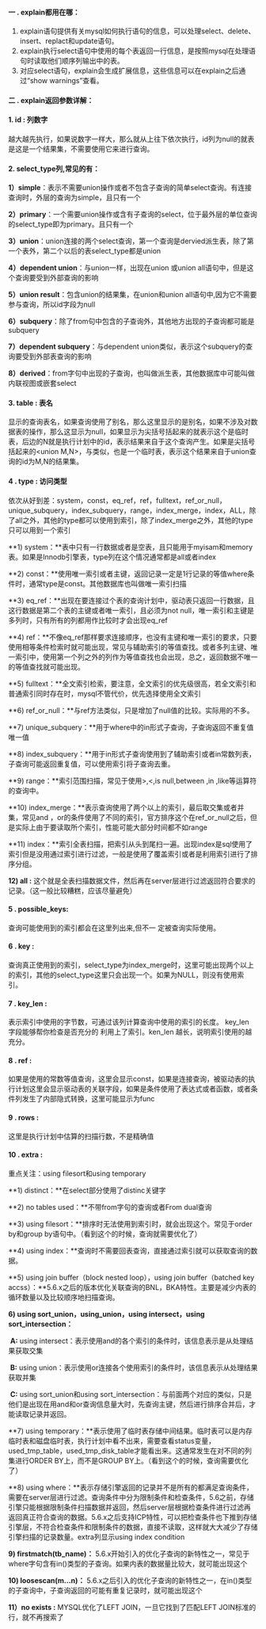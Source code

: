 #### 一 . explain都用在哪：

1. explain语句提供有关mysql如何执行语句的信息，可以处理select、delete、insert、replact和update语句。
2. explain执行select语句中使用的每个表返回一行信息，是按照mysql在处理语句时读取他们顺序列输出中的表。
3. 对应select语句，explain会生成扩展信息，这些信息可以在explain之后通过“show warnings”查看。

#### 二 . explain返回参数详解：

#### 1. id : 列数字

   越大越先执行，如果说数字一样大，那么就从上往下依次执行，id列为null的就表是这是一个结果集，不需要使用它来进行查询。

#### 2. select_type列,常见的有：

  **1）simple**：表示不需要union操作或者不包含子查询的简单select查询。有连接查询时，外层的查询为simple，且只有一个

  **2）primary**：一个需要union操作或含有子查询的select，位于最外层的单位查询的select_type即为primary。且只有一个

  **3）union**：union连接的两个select查询，第一个查询是dervied派生表，除了第一个表外，第二个以后的表select_type都是union

  **4）dependent union**：与union一样，出现在union 或union all语句中，但是这个查询要受到外部查询的影响

  **5）union result**：包含union的结果集，在union和union all语句中,因为它不需要参与查询，所以id字段为null

  **6）subquery**：除了from句中包含的子查询外，其他地方出现的子查询都可能是subquery

  **7）dependent subquery**：与dependent union类似，表示这个subquery的查询要受到外部表查询的影响

  **8）derived**：from字句中出现的子查询，也叫做派生表，其他数据库中可能叫做内联视图或嵌套select

#### 3. table : 表名

   显示的查询表名，如果查询使用了别名，那么这里显示的是别名，如果不涉及对数据表的操作，那么这显示为null，如果显示为尖括号括起来的就表示这个是临时表，后边的N就是执行计划中的id，表示结果来自于这个查询产生。如果是尖括号括起来的<union M,N>，与类似，也是一个临时表，表示这个结果来自于union查询的id为M,N的结果集。

#### 4 . type : 访问类型

   依次从好到差：system，const，eq_ref，ref，fulltext，ref_or_null，unique_subquery，index_subquery，range，index_merge，index，ALL，除了all之外，其他的type都可以使用到索引，除了index_merge之外，其他的type只可以用到一个索引

  **1) system：**表中只有一行数据或者是空表，且只能用于myisam和memory表。如果是Innodb引擎表，type列在这个情况通常都是all或者index

  **2) const：**使用唯一索引或者主键，返回记录一定是1行记录的等值where条件时，通常type是const。其他数据库也叫做唯一索引扫描

  **3) eq_ref：**出现在要连接过个表的查询计划中，驱动表只返回一行数据，且这行数据是第二个表的主键或者唯一索引，且必须为not null，唯一索引和主键是多列时，只有所有的列都用作比较时才会出现eq_ref

  **4) ref：**不像eq_ref那样要求连接顺序，也没有主键和唯一索引的要求，只要使用相等条件检索时就可能出现，常见与辅助索引的等值查找。或者多列主键、唯一索引中，使用第一个列之外的列作为等值查找也会出现，总之，返回数据不唯一的等值查找就可能出现。

  **5) fulltext：**全文索引检索，要注意，全文索引的优先级很高，若全文索引和普通索引同时存在时，mysql不管代价，优先选择使用全文索引

  **6) ref_or_null：**与ref方法类似，只是增加了null值的比较。实际用的不多。

  **7) unique_subquery：**用于where中的in形式子查询，子查询返回不重复值唯一值

  **8) index_subquery：**用于in形式子查询使用到了辅助索引或者in常数列表，子查询可能返回重复值，可以使用索引将子查询去重。

  **9) range：**索引范围扫描，常见于使用>,<,is null,between ,in ,like等运算符的查询中。

  **10) index_merge：**表示查询使用了两个以上的索引，最后取交集或者并集，常见and ，or的条件使用了不同的索引，官方排序这个在ref_or_null之后，但是实际上由于要读取所个索引，性能可能大部分时间都不如range

  **11) index：**索引全表扫描，把索引从头到尾扫一遍。出现index是sql使用了索引但是没用通过索引进行过滤，一般是使用了覆盖索引或者是利用索引进行了排序分组。

  **12) all :** 这个就是全表扫描数据文件，然后再在server层进行过滤返回符合要求的记录。（这一般比较糟糕，应该尽量避免）

#### 5 . possible_keys:

  查询可能使用到的索引都会在这里列出来,但不一 定被查询实际使用。

#### 6 . key :

   查询真正使用到的索引，select_type为index_merge时，这里可能出现两个以上的索引，其他的select_type这里只会出现一个。如果为NULL，则没有使用索引。

#### 7 . key_len :

   表示索引中使用的字节数，可通过该列计算查询中使用的索引的长度。 key_len 字段能够帮你检查是否充分的 利用上了索引。ken_len 越长，说明索引使用的越充分。

#### 8 . ref :

   如果是使用的常数等值查询，这里会显示const，如果是连接查询，被驱动表的执行计划这里会显示驱动表的关联字段，如果是条件使用了表达式或者函数，或者条件列发生了内部隐式转换，这里可能显示为func

#### 9 . rows :

  这里是执行计划中估算的扫描行数，不是精确值

#### 10 . extra :

  重点关注：using filesort和using temporary

   **1) distinct：**在select部分使用了distinc关键字

   **2) no tables used：**不带from字句的查询或者From dual查询

   **3) using filesort：**排序时无法使用到索引时，就会出现这个。常见于order by和group by语句中。（看到这个的时候，查询就需要优化了）

   **4) using index：**查询时不需要回表查询，直接通过索引就可以获取查询的数据。

   **5) using join buffer（block nested loop），using join buffer（batched key accss）：**5.6.x之后的版本优化关联查询的BNL，BKA特性。主要是减少内表的循环数量以及比较顺序地扫描查询。

  **6) using sort_union，using_union，using intersect，using sort_intersection：**

​     **A:** using intersect：表示使用and的各个索引的条件时，该信息表示是从处理结果获取交集

​     **B:** using union：表示使用or连接各个使用索引的条件时，该信息表示从处理结果获取并集

​     **C:** using sort_union和using sort_intersection：与前面两个对应的类似，只是他们是出现在用and和or查询信息量大时，先查询主键，然后进行排序合并后，才能读取记录并返回。

   **7) using temporary：**表示使用了临时表存储中间结果。临时表可以是内存临时表和磁盘临时表，执行计划中看不出来，需要查看status变量，used_tmp_table，used_tmp_disk_table才能看出来。这通常发生在对不同的列集进行ORDER BY上，而不是GROUP BY上。（看到这个的时候，查询需要优化了）

   **8) using where：**表示存储引擎返回的记录并不是所有的都满足查询条件，需要在server层进行过滤。查询条件中分为限制条件和检查条件，5.6之前，存储引擎只能根据限制条件扫描数据并返回，然后server层根据检查条件进行过滤再返回真正符合查询的数据。5.6.x之后支持ICP特性，可以把检查条件也下推到存储引擎层，不符合检查条件和限制条件的数据，直接不读取，这样就大大减少了存储引擎扫描的记录数量。extra列显示using index condition

  **9) firstmatch(tb_name)：** 5.6.x开始引入的优化子查询的新特性之一，常见于where字句含有in()类型的子查询。如果内表的数据量比较大，就可能出现这个

   **10) loosescan(m…n)：** 5.6.x之后引入的优化子查询的新特性之一，在in()类型的子查询中，子查询返回的可能有重复记录时，就可能出现这个

  **11）no exists :** MYSQL优化了LEFT JOIN，一旦它找到了匹配LEFT JOIN标准的行，就不再搜索了